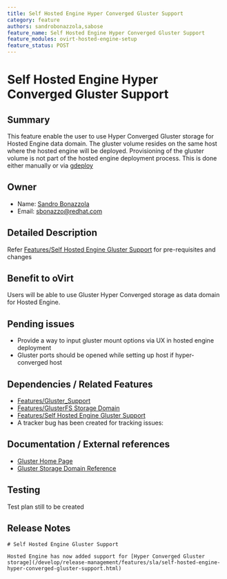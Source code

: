 ```yaml
---
title: Self Hosted Engine Hyper Converged Gluster Support
category: feature
authors: sandrobonazzola,sabose
feature_name: Self Hosted Engine Hyper Converged Gluster Support
feature_modules: ovirt-hosted-engine-setup
feature_status: POST
---
```


# Self Hosted Engine Hyper Converged Gluster Support

## Summary

This feature enable the user to use Hyper Converged Gluster storage for Hosted Engine data domain. The gluster volume resides on the same host where the hosted engine will be deployed. Provisioning of the gluster volume is not part of the hosted engine deployment process. This is done either manually or via [gdeploy](http://gdeploy.readthedocs.io)

## Owner

*   Name: [Sandro Bonazzola](https://github.com/sandrobonazzola)
*   Email: <sbonazzo@redhat.com>

## Detailed Description

Refer [Features/Self Hosted Engine Gluster Support](/develop/release-management/features/sla/self-hosted-engine-gluster-support.html) for pre-requisites and changes

## Benefit to oVirt

Users will be able to use Gluster Hyper Converged storage as data domain for Hosted Engine.

## Pending issues

*   Provide a way to input gluster mount options via UX in hosted engine deployment
*   Gluster ports should be opened while setting up host if hyper-converged host

## Dependencies / Related Features

*   [Features/Gluster_Support](/develop/release-management/features/gluster/gluster-support.html)
*   [Features/GlusterFS Storage Domain](/develop/release-management/features/storage/glusterfs-storage-domain.html)
*   [Features/Self Hosted Engine Gluster Support](/develop/release-management/features/sla/self-hosted-engine-gluster-support.html)
*   A tracker bug has been created for tracking issues:

## Documentation / External references

*   [Gluster Home Page](http://www.gluster.org/)
*   [Gluster Storage Domain Reference](/documentation/administration_guide/index.html#Adding_Red_Hat_Gluster_Storage)

## Testing

Test plan still to be created

## Release Notes

```
# Self Hosted Engine Gluster Support

Hosted Engine has now added support for [Hyper Converged Gluster storage](/develop/release-management/features/sla/self-hosted-engine-hyper-converged-gluster-support.html)


